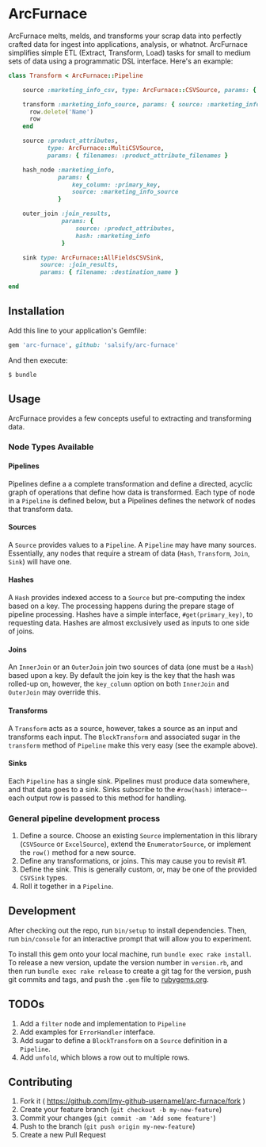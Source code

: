 # ArcFurnace

ArcFurnace melts, melds, and transforms your scrap data into perfectly crafted data for ingest into applications,
analysis, or whatnot. ArcFurnace simplifies simple ETL (Extract, Transform, Load) tasks for small to medium sets of data
using a programmatic DSL interface. Here's an example:

```ruby
class Transform < ArcFurnace::Pipeline

    source :marketing_info_csv, type: ArcFurnace::CSVSource, params: { filename: :marketing_filename }

    transform :marketing_info_source, params: { source: :marketing_info_csv } do |row|
      row.delete('Name')
      row
    end

    source :product_attributes,
           type: ArcFurnace::MultiCSVSource,
           params: { filenames: :product_attribute_filenames }

    hash_node :marketing_info,
              params: {
                  key_column: :primary_key,
                  source: :marketing_info_source
              }

    outer_join :join_results,
               params: {
                   source: :product_attributes,
                   hash: :marketing_info
               }

    sink type: ArcFurnace::AllFieldsCSVSink,
         source: :join_results,
         params: { filename: :destination_name }

end
```

## Installation

Add this line to your application's Gemfile:

```ruby
gem 'arc-furnace', github: 'salsify/arc-furnace'
```

And then execute:

    $ bundle

## Usage

ArcFurnace provides a few concepts useful to extracting and transforming data.

### Node Types Available

#### Pipelines

Pipelines define a a complete transformation and define a directed, acyclic graph of
operations that define how data is transformed. Each type of node in a `Pipeline` is defined below, but
a Pipelines defines the network of nodes that transform data.

#### Sources

A `Source` provides values to a `Pipeline`. A `Pipeline` may have many sources. Essentially, any nodes that
require a stream of data (`Hash`, `Transform`, `Join`, `Sink`) will have one.

#### Hashes

A `Hash` provides indexed access to a `Source` but pre-computing the index based on a key. The processing happens during the 
prepare stage of pipeline processing. Hashes have a simple interface, `#get(primary_key)`, to requesting data. Hashes
are almost exclusively used as inputs to one side of joins.

#### Joins

An `InnerJoin` or an `OuterJoin` join two sources of data (one must be a `Hash`) based upon a key. By default the join
key is the key that the hash was rolled-up on, however, the `key_column` option on both `InnerJoin` and `OuterJoin`
may override this.

#### Transforms

A `Transform` acts as a source, however, takes a source as an input and transforms each input. The `BlockTransform` and
associated sugar in the `transform` method of `Pipeline` make this very easy (see the example above).

#### Sinks

Each `Pipeline` has a single sink. Pipelines must produce data somewhere, and that data goes to a sink. Sinks
subscribe to the `#row(hash)` interace--each output row is passed to this method for handling.

### General pipeline development process

1. Define a source. Choose an existing `Source` implementation in this library (`CSVSource` or `ExcelSource`), 
   extend the `EnumeratorSource`, or implement the `row()` method for a new source.
2. Define any transformations, or joins. This may cause you to revisit #1.
3. Define the sink. This is generally custom, or, may be one of the provided `CSVSink` types.
4. Roll it together in a `Pipeline`.

## Development

After checking out the repo, run `bin/setup` to install dependencies. Then, run `bin/console` for an interactive prompt that will allow you to experiment.

To install this gem onto your local machine, run `bundle exec rake install`. To release a new version, update the version number in `version.rb`, and then run `bundle exec rake release` to create a git tag for the version, push git commits and tags, and push the `.gem` file to [rubygems.org](https://rubygems.org).

## TODOs

1. Add a `filter` node and implementation to `Pipeline`
2. Add examples for `ErrorHandler` interface.
3. Add sugar to define a `BlockTransform` on a `Source` definition in a `Pipeline`.
4. Add `unfold`, which blows a row out to multiple rows.

## Contributing

1. Fork it ( https://github.com/[my-github-username]/arc-furnace/fork )
2. Create your feature branch (`git checkout -b my-new-feature`)
3. Commit your changes (`git commit -am 'Add some feature'`)
4. Push to the branch (`git push origin my-new-feature`)
5. Create a new Pull Request

